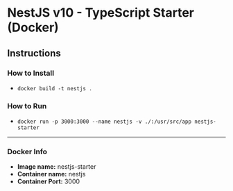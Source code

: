 # NestJS v10 - TypeScript Starter (Docker)
## Instructions
### How to Install
 - `docker build -t nestjs . `
### How to Run
- `docker run -p 3000:3000 --name nestjs -v ./:/usr/src/app nestjs-starter`
---
### Docker Info
- **Image name:** nestjs-starter
- **Container name:** nestjs
- **Container Port:** 3000
